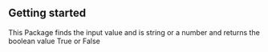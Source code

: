 ## Getting started

This Package finds the input value and is string or a number and returns the boolean value True or False
